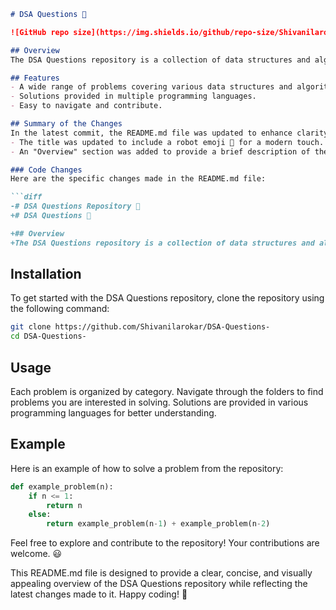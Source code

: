 ```markdown
# DSA Questions 🤖

![GitHub repo size](https://img.shields.io/github/repo-size/Shivanilarokar/DSA-Questions-) ![GitHub contributors](https://img.shields.io/github/contributors/Shivanilarokar/DSA-Questions-) ![GitHub stars](https://img.shields.io/github/stars/Shivanilarokar/DSA-Questions-) ![GitHub forks](https://img.shields.io/github/forks/Shivanilarokar/DSA-Questions-)

## Overview
The DSA Questions repository is a collection of data structures and algorithms problems designed to help you strengthen your coding skills and prepare for technical interviews.

## Features
- A wide range of problems covering various data structures and algorithms.
- Solutions provided in multiple programming languages.
- Easy to navigate and contribute.

## Summary of the Changes
In the latest commit, the README.md file was updated to enhance clarity and structure. Notable changes include:
- The title was updated to include a robot emoji 🤖 for a modern touch.
- An "Overview" section was added to provide a brief description of the repository.

### Code Changes
Here are the specific changes made in the README.md file:

```diff
-# DSA Questions Repository 📖
+# DSA Questions 🤖

+## Overview
+The DSA Questions repository is a collection of data structures and algorithms problems designed to help you strengthen your coding skills and prepare for technical interviews.
```

## Installation
To get started with the DSA Questions repository, clone the repository using the following command:

```bash
git clone https://github.com/Shivanilarokar/DSA-Questions-
cd DSA-Questions-
```

## Usage
Each problem is organized by category. Navigate through the folders to find problems you are interested in solving. Solutions are provided in various programming languages for better understanding.

## Example
Here is an example of how to solve a problem from the repository:

```python
def example_problem(n):
    if n <= 1:
        return n
    else:
        return example_problem(n-1) + example_problem(n-2)
```

Feel free to explore and contribute to the repository! Your contributions are welcome. 😃

This README.md file is designed to provide a clear, concise, and visually appealing overview of the DSA Questions repository while reflecting the latest changes made to it. Happy coding! 🚀
```